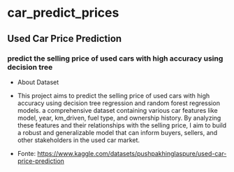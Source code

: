 # car_predict_prices
## Used Car Price Prediction
### predict the selling price of used cars with high accuracy using decision tree 
- About Dataset
- This project aims to predict the selling price of used cars with high accuracy using decision tree regression and random forest regression models. a comprehensive dataset containing various car features like model, year, km_driven, fuel type, and ownership history. By analyzing these features and their relationships with the selling price, I aim to build a robust and generalizable model that can inform buyers, sellers, and other stakeholders in the used car market.

- Fonte: https://www.kaggle.com/datasets/pushpakhinglaspure/used-car-price-prediction

